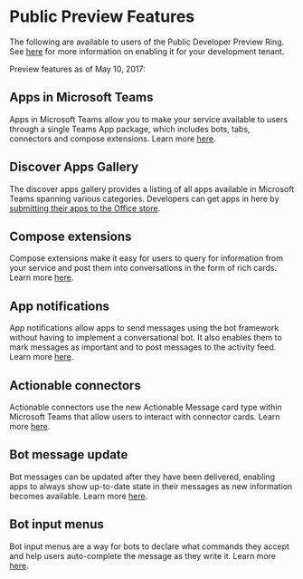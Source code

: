 # Public Preview Features

The following are available to users of the Public Developer Preview Ring.  See [here](publicpreview.md) for more information on enabling it for your development tenant.


Preview features as of May 10, 2017:

## Apps in Microsoft Teams

Apps in Microsoft Teams allow you to make your service available to users through a single Teams App package, which includes bots, tabs, connectors and compose extensions. Learn more [here](index.md). 
  
## Discover Apps Gallery 

The discover apps gallery provides a listing of all apps available in Microsoft Teams spanning various categories. Developers can get apps in here by [submitting their apps to the Office store](submission.md).  
  
## Compose extensions

Compose extensions make it easy for users to query for information from your service and post them into conversations in the form of rich cards. Learn more [here](composeextensions.md).
   
## App notifications 

App notifications allow apps to send messages using the bot framework without having to implement a conversational bot. It also enables them to mark messages as important and to post messages to the activity feed. Learn more [here](activityfeed.md).
 
## Actionable connectors

Actionable connectors use the new Actionable Message card type within Microsoft Teams that allow users to interact with connector cards. Learn more [here](connectors.md). 
 
## Bot message update

Bot messages can be updated after they have been delivered, enabling apps to always show up-to-date state in their messages as new information becomes available. Learn more [here](botsconversation.md#updating-messages).
 
## Bot input menus

Bot input menus are a way for bots to declare what commands they accept and help users auto-complete the message as they write it. Learn more [here](botmenu.md).
